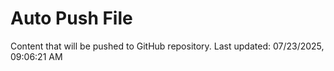 # Auto Push File

Content that will be pushed to GitHub repository.
Last updated: 07/23/2025, 09:06:21 AM